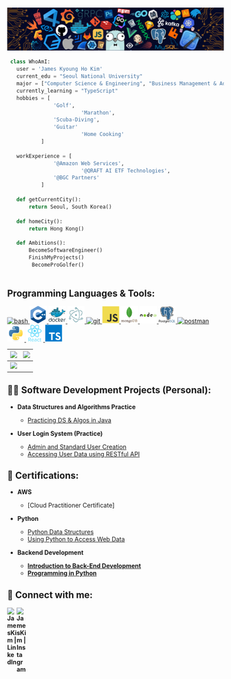 ![Github Banner](https://github.com/james19190/james19190/blob/main/banner.png)

 ```python
  class WhoAmI:
    user = 'James Kyoung Ho Kim'
	current_edu = "Seoul National University"
    major = ["Computer Science & Engineering", "Business Management & Administration"]
    currently_learning = "TypeScript"
	hobbies = [
				'Golf',
                         'Marathon',
			 	'Scuba-Diving',
				'Guitar'
                         'Home Cooking'
			]

	workExperience = [
				'@Amazon Web Services',
                         '@QRAFT AI ETF Technologies',
			 	'@BGC Partners'
			]
	
	def getCurrentCity():
		return Seoul, South Korea()

	def homeCity():
		return Hong Kong()
	
	def Ambitions():
		BecomeSoftwareEngineer()
		FinishMyProjects() 
         BecomeProGolfer()
	
 ```

<h2>Programming Languages & Tools:</h2>

<p align="center"> 

  <a href="https://www.gnu.org/software/bash/" target="_blank"> <img src="https://www.vectorlogo.zone/logos/gnu_bash/gnu_bash-icon.svg" alt="bash" width="40" height="40"/> </a>
  <a href="https://www.w3schools.com/cpp/" target="_blank"> <img src="https://raw.githubusercontent.com/devicons/devicon/master/icons/cplusplus/cplusplus-original.svg" alt="cplusplus" width="40" height="40"/> </a>
  <a href="https://www.docker.com/" target="_blank"> <img src="https://raw.githubusercontent.com/devicons/devicon/master/icons/docker/docker-original-wordmark.svg" alt="docker" width="40" height="40"/> </a> <a href="https://www.electronjs.org" target="_blank"> <img src="https://raw.githubusercontent.com/devicons/devicon/master/icons/electron/electron-original.svg" alt="electron" width="40" height="40"/> </a>
  <a href="https://git-scm.com/" target="_blank"> <img src="https://www.vectorlogo.zone/logos/git-scm/git-scm-icon.svg" alt="git" width="40" height="40"/> </a> 
  <a href="https://developer.mozilla.org/en-US/docs/Web/JavaScript" target="_blank"> <img src="https://raw.githubusercontent.com/devicons/devicon/master/icons/javascript/javascript-original.svg" alt="javascript" width="40" height="40"/> </a>
  <a href="https://www.mongodb.com/" target="_blank"> <img src="https://raw.githubusercontent.com/devicons/devicon/master/icons/mongodb/mongodb-original-wordmark.svg" alt="mongodb" width="40" height="40"/> </a>
    <a href="https://nodejs.org" target="_blank"> <img src="https://raw.githubusercontent.com/devicons/devicon/master/icons/nodejs/nodejs-original-wordmark.svg" alt="nodejs" width="40" height="40"/> </a> 
    <a href="https://www.postgresql.org" target="_blank"> <img src="https://raw.githubusercontent.com/devicons/devicon/master/icons/postgresql/postgresql-original-wordmark.svg" alt="postgresql" width="40" height="40"/> </a> 
    <a href="https://postman.com" target="_blank"> <img src="https://www.vectorlogo.zone/logos/getpostman/getpostman-icon.svg" alt="postman" width="40" height="40"/> </a> 
    <a href="https://www.python.org" target="_blank"> <img src="https://raw.githubusercontent.com/devicons/devicon/master/icons/python/python-original.svg" alt="python" width="40" height="40"/> </a> 
    <a href="https://reactjs.org/" target="_blank"> <img src="https://raw.githubusercontent.com/devicons/devicon/master/icons/react/react-original-wordmark.svg" alt="react" width="40" height="40"/> </a>
    <a href="https://www.typescriptlang.org/" target="_blank"> <img src="https://raw.githubusercontent.com/devicons/devicon/master/icons/typescript/typescript-original.svg" alt="typescript" width="40" height="40"/> </a>
  
</p>  


<img src="https://github-readme-stats.vercel.app/api?username=james19190&&show_icons=true&count_private=true&theme=github_dark">|<img src="https://github-readme-streak-stats.herokuapp.com/?user=james19190&theme=blueberry_duo"/>
|---|---|
<img src="https://github-readme-stats.vercel.app/api/top-langs/?username=james19190&layout=compact&theme=github_dark"/>|

<h2>👨‍💻 Software Development Projects (Personal):</h2>

- <b>Data Structures and Algorithms Practice</b>
  - [Practicing DS & Algos in Java](https://github.com/james19190/CodingPractice)

- <b>User Login System (Practice)</b>
  - [Admin and Standard User Creation](https://github.com/james19190/LoginSystem)  
  - [Accessing User Data using RESTful API](https://github.com/james19190/RestfulAPI)


<h2> 📄 Certifications:</h2>

- <b>AWS</b>
  - [Cloud Practitioner Certificate]


- <b>Python</b>
  - [Python Data Structures](https://s3.us-east-2.amazonaws.com/certificates.james19190/PythonDataStructures.pdf)
  - [Using Python to Access Web Data](https://s3.us-east-2.amazonaws.com/certificates.james19190/Using+Python+to+Access+Web+Data.pdf)
 
- <b> Backend Development
  - [Introduction to Back-End Development](https://s3.us-east-2.amazonaws.com/certificates.james19190/Introduction+to+Backend+Development.pdf)
  - [Programming in Python](https://s3.us-east-2.amazonaws.com/certificates.james19190/Introduction+to+Backend+Development.pdf) 



<h2> 🤳 Connect with me:</h2>

[<img align="left" alt="JamesKim | LinkedIn" width="22px" src="https://cdn.jsdelivr.net/npm/simple-icons@v3/icons/linkedin.svg" />][linkedin]
[<img align="left" alt="JamesKim | Instagram" width="22px" src="https://cdn.jsdelivr.net/npm/simple-icons@v3/icons/instagram.svg" />][instagram]

[instagram]: https://www.instagram.com/james.kimhk/
[linkedin]: https://www.linkedin.com/in/james-kyoung-ho-kim/


